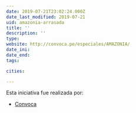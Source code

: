 ```yaml
---
date: 2019-07-21T23:02:24.000Z
date_last_modified: 2019-07-21
uid: amazonia-arrasada
title: ''
description: ''
type: 
website: http://convoca.pe/especiales/AMAZONIA/
date_ini: 
date_end: 
tags:

cities: 

---
```


Esta iniciativa fue realizada por:

- [Convoca](/organizaciones/convoca)
